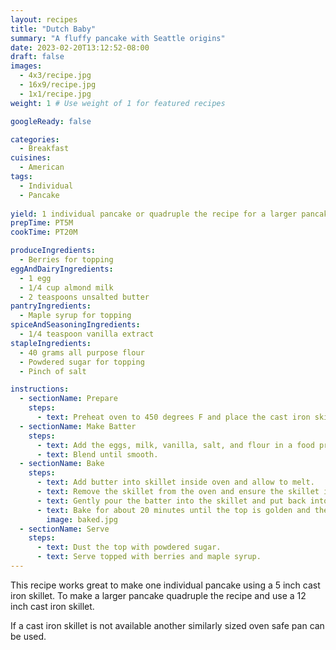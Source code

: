 ```yaml
---
layout: recipes
title: "Dutch Baby"
summary: "A fluffy pancake with Seattle origins"
date: 2023-02-20T13:12:52-08:00
draft: false
images:
  - 4x3/recipe.jpg
  - 16x9/recipe.jpg
  - 1x1/recipe.jpg
weight: 1 # Use weight of 1 for featured recipes

googleReady: false

categories:
  - Breakfast
cuisines:
  - American
tags:
  - Individual
  - Pancake
  
yield: 1 individual pancake or quadruple the recipe for a larger pancake that serves 4
prepTime: PT5M
cookTime: PT20M

produceIngredients:
  - Berries for topping
eggAndDairyIngredients:
  - 1 egg
  - 1/4 cup almond milk
  - 2 teaspoons unsalted butter
pantryIngredients:
  - Maple syrup for topping
spiceAndSeasoningIngredients:
  - 1/4 teaspoon vanilla extract
stapleIngredients:
  - 40 grams all purpose flour
  - Powdered sugar for topping
  - Pinch of salt

instructions:
  - sectionName: Prepare
    steps:
      - text: Preheat oven to 450 degrees F and place the cast iron skillet in the oven on a middle rack.
  - sectionName: Make Batter
    steps:
      - text: Add the eggs, milk, vanilla, salt, and flour in a food processor or blender.
      - text: Blend until smooth.
  - sectionName: Bake
    steps:
      - text: Add butter into skillet inside oven and allow to melt.
      - text: Remove the skillet from the oven and ensure the skillet is evenly coated in melted butter.
      - text: Gently pour the batter into the skillet and put back into the oven.
      - text: Bake for about 20 minutes until the top is golden and the pancake is puffed and fluffy.
        image: baked.jpg
  - sectionName: Serve
    steps:
      - text: Dust the top with powdered sugar.
      - text: Serve topped with berries and maple syrup.
---
```


This recipe works great to make one individual pancake using a 5 inch cast iron skillet. To make a larger pancake quadruple the recipe and use a 12 inch cast iron skillet. 

If a cast iron skillet is not available another similarly sized oven safe pan can be used.
